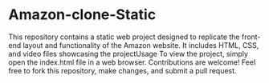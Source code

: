 # Amazon-clone-Static

This repository contains a static web project designed to replicate the front-end layout and functionality of the Amazon website. It includes HTML, CSS, and video files showcasing the projectUsage
To view the project, simply open the index.html file in a web browser.
Contributions are welcome! Feel free to fork this repository, make changes, and submit a pull request.
